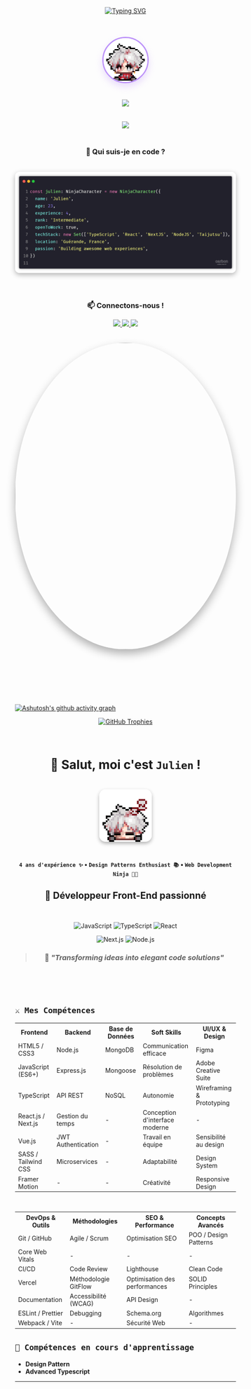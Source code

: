 <!-- Titre animé -->
<div align="center">
  
[![Typing SVG](https://readme-typing-svg.herokuapp.com?font=Fira+Code&size=42&pause=1000&color=BD93F9&background=354F9000&center=true&vCenter=true&repeat=false&width=1000&lines=Bienvenu+sur+mon+Github+!+🤍)](https://git.io/typing-svg)

<br/>

<!-- Avatar avec style -->
<img src="silly-scar-wink.gif" width="100" style="border-radius: 50%; box-shadow: 0 8px 16px rgba(189, 147, 249, 0.3); margin: 20px 0; border: 3px solid #BD93F9;"/>

<br/>

<!-- Badges de compétences avec espacement -->
<p align="center">
  <a href="https://skillicons.dev">
    <img src="https://skillicons.dev/icons?i=js,ts,react,next,nodejs&theme=dark" />
  </a>
</p>

<br/>
<!-- Scroll indicator stylisé -->
<div align="center">
  <img src="https://i2.wp.com/www.hewsongroup.com/wp-content/uploads/2017/01/scroll-down.gif?fit=300%2C300&ssl=1" width="80"/>
</div>

<br/>

<!-- Section code avec titre -->
### 👺 **Qui suis-je en code ?**

<img src="carboned.png" style="border-radius: 10px; box-shadow: 0 4px 12px rgba(0,0,0,0.3); margin: 20px 0;"/>

<br/>


<div align="center" style="margin: 40px 0;">


### 📫 **Connectons-nous !**

<p align="center">
  <a href="mailto:jbigot.dev@gmail.com" target="_blank">
    <img src="https://img.shields.io/badge/Gmail-D14836?style=for-the-badge&logo=gmail&logoColor=white"/>
  </a>
  <a href="https://www.linkedin.com/in/julien-bigot-903546243/" target="_blank">
    <img src="https://img.shields.io/badge/LinkedIn-0077B5?style=for-the-badge&logo=linkedin&logoColor=white"/>
  </a>
  <a href="https://discordapp.com/users/735922860249448468" target="_blank">
  <img src="https://img.shields.io/badge/Discord-5865F2?style=for-the-badge&logo=discord&logoColor=white"/>
</a>
</p>

<a href="https://youtu.be/ikzBo9_Qdnk?list=RDGMEMCMFH2exzjBeE_zAHHJOdxgVMikzBo9_Qdnk&t=4" target="_blank">
  <img src="https://cdn-images.dzcdn.net/images/cover/a88dd75cd6081c23a236f81fba64ad6a/0x1900-000000-80-0-0.jpg" style="width: 700px; height: 700px;object-fit: cover; border-radius: 50%; box-shadow: 0 10px 20px rgba(0,0,0,0.3); margin: 20px 0;"/>
</a>
</div>
<br/>
<br/>
<br/>



</div>

[![Ashutosh's github activity graph](https://github-readme-activity-graph.vercel.app/graph?username=JulienSuan&bg_color=282A36&line=BD93F9&point=FF79C6&color=F8F8F2&title_color=F8F8F2)](https://github.com/ashutosh00710/github-readme-activity-graph)

<div align="center">
<a href="https://github.com/ryo-ma/github-profile-trophy" target="_blank">
  <img src="https://github-profile-trophy.vercel.app/?username=JulienSuan&theme=dracula&margin-w=15&rank=-C,-B,-?" alt="GitHub Trophies" />
</a>
</div>









<br/>
<br/>


<div align="center">

# 👋 **Salut, moi c'est `Julien` !**

<img src="sleepy-sleep.gif" width="120" style="border-radius: 15px; box-shadow: 0 4px 8px rgba(0,0,0,0.3); margin: 20px 0;"/>

#### **`4 ans d'expérience ✨`** • **`Design Patterns Enthusiast 📚`** • **`Web Development Ninja 🥷🏻`**
## 🚀 **Développeur Front-End passionné**

<br/>


![JavaScript](https://img.shields.io/badge/JavaScript-F7DF1E?style=for-the-badge&logo=javascript&logoColor=black)
![TypeScript](https://img.shields.io/badge/TypeScript-007ACC?style=for-the-badge&logo=typescript&logoColor=white)
![React](https://img.shields.io/badge/React-20232A?style=for-the-badge&logo=react&logoColor=61DAFB)

![Next.js](https://img.shields.io/badge/Next.js-000000?style=for-the-badge&logo=next.js&logoColor=white)
![Node.js](https://img.shields.io/badge/Node.js-43853D?style=for-the-badge&logo=node.js&logoColor=white)
<br/>

> ### 🎯 *"Transforming ideas into elegant code solutions"*

<br/>
<br/>
<br/>

</div>


## ```⚔️ Mes Compétences```

<table>
<tr>
<th><strong>Frontend</strong></th>
<th><strong>Backend</strong></th>
<th><strong>Base de Données</strong></th>
<th><strong>Soft Skills</strong></th>
<th><strong>UI/UX & Design</strong></th>
</tr>
<tr>
<td>HTML5 / CSS3</td>
<td>Node.js</td>
<td>MongoDB</td>
<td>Communication efficace</td>
<td>Figma</td>
</tr>
<tr>
<td>JavaScript (ES6+)</td>
<td>Express.js</td>
<td>Mongoose</td>
<td>Résolution de problèmes</td>
<td>Adobe Creative Suite</td>
</tr>
<tr>
<td>TypeScript</td>
<td>API REST</td>
<td>NoSQL</td>
<td>Autonomie</td>
<td>Wireframing & Prototyping</td>
</tr>
<tr>
<td>React.js / Next.js</td>
<td>Gestion du temps</td>
<td>-</td>
<td>Conception d'interface moderne</td>
<td>-</td>
</tr>
<tr>
<td>Vue.js</td>
<td>JWT Authentication</td>
<td>-</td>
<td>Travail en équipe</td>
<td>Sensibilité au design</td>
</tr>
<tr>
<td>SASS / Tailwind CSS</td>
<td>Microservices</td>
<td>-</td>
<td>Adaptabilité</td>
<td>Design System</td>
</tr>
<tr>
<td>Framer Motion</td>
<td>-</td>
<td>-</td>
<td>Créativité</td>
<td>Responsive Design</td>
</tr>
</table>
<br/>
<table>
<tr>
<th><strong>DevOps & Outils</strong></th>
<th><strong>Méthodologies</strong></th>
<th><strong>SEO & Performance</strong></th>
<th><strong>Concepts Avancés</strong></th>
</tr>
<tr>
<td>Git / GitHub</td>
<td>Agile / Scrum</td>
<td>Optimisation SEO</td>
<td>POO / Design Patterns</td>
</tr>
<tr>
<td>Core Web Vitals</td>
<td>-</td>
<td>-</td>
<td>-</td>
</tr>
<tr>
<td>CI/CD</td>
<td>Code Review</td>
<td>Lighthouse</td>
<td>Clean Code</td>
</tr>
<tr>
<td>Vercel</td>
<td>Méthodologie GitFlow</td>
<td>Optimisation des performances</td>
<td>SOLID Principles</td>
</tr>
<tr>
<td>Documentation</td>
<td>Accessibilité (WCAG)</td>
<td>API Design</td>
<td>-</td>
</tr>
<tr>
<td>ESLint / Prettier</td>
<td>Debugging</td>
<td>Schema.org</td>
<td>Algorithmes</td>
</tr>
<tr>
<td>Webpack / Vite</td>
<td>-</td>
<td>Sécurité Web</td>
<td>-</td>
</tr>
</table>



## ```🎴 Compétences en cours d'apprentissage```
- **Design Pattern** 
- **Advanced Typescript** 
---
